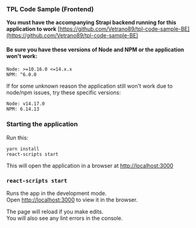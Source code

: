 ### TPL Code Sample (Frontend)

**You must have the accompanying Strapi backend running for this application to work**
[https://github.com/Vetrano89/tpl-code-sample-BE](https://github.com/Vetrano89/tpl-code-sample-BE)

#### Be sure you have these versions of Node and NPM or the application won't work:

```
Node: >=10.16.0 <=14.x.x
NPM: ^6.0.0
```

If for some unknown reason the application still won't work due to node/npm issues, try these specific versions:

```
Node: v14.17.0
NPM: 6.14.13
```

### Starting the application

Run this:

```
yarn install
react-scripts start
```

This will open the application in a browser at [http://localhost:3000](http://localhost:3000)

### `react-scripts start`

Runs the app in the development mode.\
Open [http://localhost:3000](http://localhost:3000) to view it in the browser.

The page will reload if you make edits.\
You will also see any lint errors in the console.
